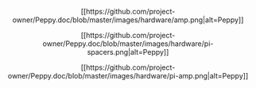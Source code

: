 <p align="center">
[[https://github.com/project-owner/Peppy.doc/blob/master/images/hardware/amp.png|alt=Peppy]]
</p>
<p align="center">
[[https://github.com/project-owner/Peppy.doc/blob/master/images/hardware/pi-spacers.png|alt=Peppy]]
</p>
<p align="center">
[[https://github.com/project-owner/Peppy.doc/blob/master/images/hardware/pi-amp.png|alt=Peppy]]
</p>